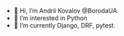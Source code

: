 - 👋 Hi, I’m Andrii Kovalov @BorodaUA
- 👀 I’m interested in Python
- 🌱 I’m currently Django, DRF, pytest.

<!---
BorodaUA/BorodaUA is a ✨ special ✨ repository because its `README.md` (this file) appears on your GitHub profile.
You can click the Preview link to take a look at your changes.
--->
